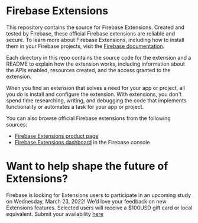 # Firebase Extensions

This repository contains the source for Firebase Extensions. Created and tested by Firebase, these official Firebase extensions are reliable and secure. To learn more about Firebase Extensions, including how to install them in your Firebase projects, visit the [Firebase documentation](https://firebase.google.com/docs/extensions).

Each directory in this repo contains the source code for the extension and a README to explain how the extension works, including information about the APIs enabled, resources created, and the access granted to the extension.

When you find an extension that solves a need for your app or project, all you do is install and configure the extension. With extensions, you don't spend time researching, writing, and debugging the code that implements functionality or automates a task for your app or project.

You can also browse official Firebase extensions from the following sources:
* [Firebase Extensions product page](https://firebase.google.com/products/extensions)
* [Firebase Extensions dashboard](https://console.firebase.google.com/project/_/extensions/) in the Firebase console

# Want to help shape the future of Extensions?

Firebase is looking for Extensions users to participate in an upcoming study on Wednesday, March 23, 2022! We’d love your feedback on new Extensions features. Selected users will receive a $100USD gift card or local equivalent. Submit your availability [here](https://forms.gle/TaBf17RMfgWydx5QA)
